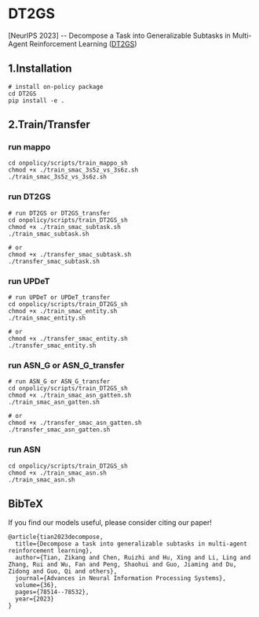 # DT2GS
[NeurIPS 2023] -- Decompose a Task into Generalizable Subtasks in Multi-Agent Reinforcement Learning ([DT2GS](https://proceedings.neurips.cc/paper_files/paper/2023/hash/f7d3cef7ff579f2f903c8f458e730cae-Abstract-Conference.html))

## 1.Installation
```shell
# install on-policy package
cd DT2GS
pip install -e .
```
## 2.Train/Transfer
### run mappo
```shell
cd onpolicy/scripts/train_mappo_sh
chmod +x ./train_smac_3s5z_vs_3s6z.sh
./train_smac_3s5z_vs_3s6z.sh
```

### run DT2GS
```shell
# run DT2GS or DT2GS_transfer
cd onpolicy/scripts/train_DT2GS_sh
chmod +x ./train_smac_subtask.sh
./train_smac_subtask.sh

# or
chmod +x ./transfer_smac_subtask.sh
./transfer_smac_subtask.sh
```
### run UPDeT
```shell
# run UPDeT or UPDeT_transfer
cd onpolicy/scripts/train_DT2GS_sh
chmod +x ./train_smac_entity.sh
./train_smac_entity.sh

# or
chmod +x ./transfer_smac_entity.sh
./transfer_smac_entity.sh
```
### run ASN_G or ASN_G_transfer
```shell
# run ASN_G or ASN_G_transfer
cd onpolicy/scripts/train_DT2GS_sh
chmod +x ./train_smac_asn_gatten.sh
./train_smac_asn_gatten.sh

# or
chmod +x ./transfer_smac_asn_gatten.sh
./transfer_smac_asn_gatten.sh
```

### run ASN
```shell
cd onpolicy/scripts/train_DT2GS_sh
chmod +x ./train_smac_asn.sh
./train_smac_asn.sh
```


## BibTeX
If you find our models useful, please consider citing our paper!
```
@article{tian2023decompose,
  title={Decompose a task into generalizable subtasks in multi-agent reinforcement learning},
  author={Tian, Zikang and Chen, Ruizhi and Hu, Xing and Li, Ling and Zhang, Rui and Wu, Fan and Peng, Shaohui and Guo, Jiaming and Du, Zidong and Guo, Qi and others},
  journal={Advances in Neural Information Processing Systems},
  volume={36},
  pages={78514--78532},
  year={2023}
}
```